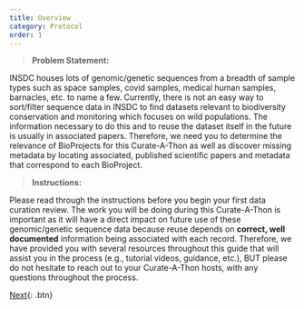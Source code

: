 ```yaml
---
title: Overview
category: Protocol
order: 1
---
```


> **Problem Statement:**

INSDC houses lots of genomic/genetic sequences from a breadth of sample types such as space samples, covid samples, medical human samples, barnacles, etc. to name a few. Currently, there is not an easy way to sort/filter sequence data in INSDC to find datasets relevant to biodiversity conservation and monitoring which focuses on wild populations. The information necessary to do this and to reuse the dataset itself in the future is usually in associated papers. Therefore, we need you to determine the relevance of BioProjects for this Curate-A-Thon as well as discover missing metadata by locating associated, published scientific papers and metadata that correspond to each BioProject.

> **Instructions:**

Please read through the instructions before you begin your first data curation review. The work you will be doing during this Curate-A-Thon is important as it will have a direct impact on future use of these genomic/genetic sequence data because reuse depends on **correct, well documented** information being associated with each record. Therefore, we have provided you with several resources throughout this guide that will assist you in the process (e.g., tutorial videos, guidance, etc.), BUT please do not hesitate to reach out to your Curate-A-Thon hosts, with any questions throughout the process.


[Next](https://github.com/bdezray/Geode-Curate-A-Thon/blob/main/_docs/Protocol/BioProjects%20Google%20Form.md){: .btn}
